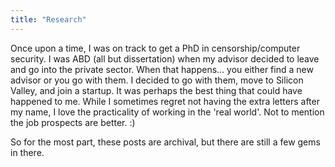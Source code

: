 ```yaml
---
title: "Research"
---
```

Once upon a time, I was on track to get a PhD in censorship/computer security. I was ABD (all but dissertation) when my advisor decided to leave and go into the private sector. When that happens... you either find a new advisor or you go with them. I decided to go with them, move to Silicon Valley, and join a startup. It was perhaps the best thing that could have happened to me. While I sometimes regret not having the extra letters after my name, I love the practicality of working in the 'real world'. Not to mention the job prospects are better. :)

So for the most part, these posts are archival, but there are still a few gems in there. 
